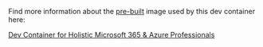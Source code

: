 Find more information about the [pre-built](https://containers.dev/implementors/reference/#prebuilding) image used by this
dev container here:

[Dev Container for Holistic Microsoft 365 & Azure Professionals](https://github.com/workoho/devcontainer-image-m365-ultimate)
